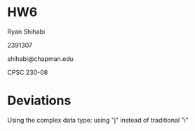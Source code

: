 # HW6

<p>Ryan Shihabi</p>
<p>2391307</p>
<p>shihabi@chapman.edu</p>
<p>CPSC 230-08</p>

# Deviations
<p>Using the complex data type: using "j" instead of traditional "i"</p>

